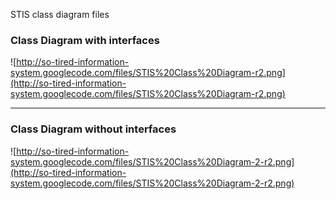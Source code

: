 STIS class diagram files

### Class Diagram with interfaces ###

![http://so-tired-information-system.googlecode.com/files/STIS%20Class%20Diagram-r2.png](http://so-tired-information-system.googlecode.com/files/STIS%20Class%20Diagram-r2.png)

---

### Class Diagram without interfaces ###

![http://so-tired-information-system.googlecode.com/files/STIS%20Class%20Diagram-2-r2.png](http://so-tired-information-system.googlecode.com/files/STIS%20Class%20Diagram-2-r2.png)